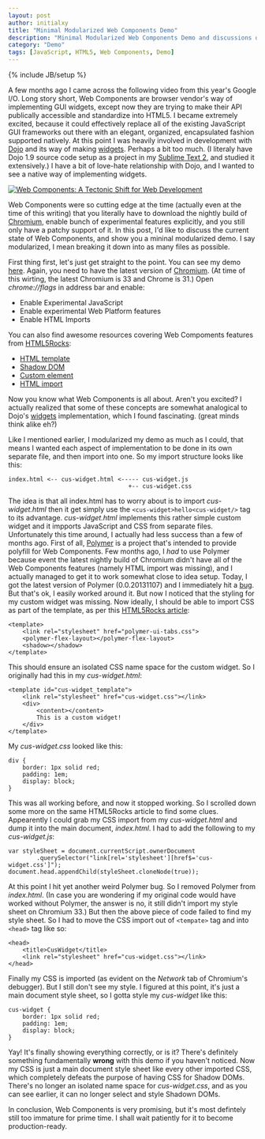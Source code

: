 ```yaml
---
layout: post
author: initialxy
title: "Minimal Modularized Web Components Demo"
description: "Minimal Modularized Web Components Demo and discussions on the brave new technology."
category: "Demo"
tags: [JavaScript, HTML5, Web Components, Demo]
---
```

{% include JB/setup %}

A few months ago I came across the following video from this year's Google I/O. Long story short, Web Components are browser vendor's way of implementing GUI widgets, except now they are trying to make their API publically accessible and standardize into HTML5. I became extremely excited, because it could effectively replace all of the existing JavaScript GUI frameworks out there with an elegant, organized, encapsulated fashion supported natively. At this point I was heavily involved in development with [Dojo](http://dojotoolkit.org/) and its way of making [widgets](http://dojotoolkit.org/reference-guide/1.9/quickstart/writingWidgets.html). Perhaps a bit too much. (I literaly have Dojo 1.9 source code setup as a project in my [Sublime Text 2](http://www.sublimetext.com/2), and studied it extensively.) I have a bit of love-hate relationship with Dojo, and I wanted to see a native way of implementing widgets.

[![Web Components: A Tectonic Shift for Web Development](http://img.youtube.com/vi/fqULJBBEVQE/0.jpg)](http://www.youtube.com/watch?v=fqULJBBEVQE)

Web Components were so cutting edge at the time (actually even at the time of this writing) that you literally have to download the nightly build of [Chromium](http://www.chromium.org/), enable bunch of experimental features explicitly, and you still only have a patchy support of it. In this post, I'd like to discuss the current state of Web Components, and show you a mininal modularized demo. I say modularized, I mean breaking it down into as many files as possible.<!--more-->

First thing first, let's just get straight to the point. You can see my demo [here](/static/files/2013-11-22-minimal-modularized-web-components-demo/demo/). Again, you need to have the latest version of [Chromium](http://www.chromium.org/). (At time of this wirting, the latest Chromium is 33 and Chrome is 31.) Open _chrome://flags_ in address bar and enable:

* Enable Experimental JavaScript
* Enable experimental Web Platform features
* Enable HTML Imports

You can also find awesome resources covering Web Compoments features from [HTML5Rocks](http://www.html5rocks.com/en/):

* [HTML template](http://www.html5rocks.com/en/tutorials/webcomponents/template/)
* [Shadow DOM](http://www.html5rocks.com/en/tutorials/webcomponents/shadowdom/)
* [Custom element](http://www.html5rocks.com/en/tutorials/webcomponents/customelements/)
* [HTML import](http://www.html5rocks.com/en/tutorials/webcomponents/imports/)

Now you know what Web Components is all about. Aren't you excited? I actually realized that some of these concepts are somewhat analogical to Dojo's [widgets](http://dojotoolkit.org/reference-guide/1.9/quickstart/writingWidgets.html) implementation, which I found fascinating. (great minds think alike eh?)

Like I mentioned earlier, I modularized my demo as much as I could, that means I wanted each aspect of implementation to be done in its own separate file, and then import into one. So my import structure looks like this:

    index.html <-- cus-widget.html <----- cus-widget.js
                                      +-- cus-widget.css

The idea is that all index.html has to worry about is to import _cus-widget.html_ then it get simply use the `<cus-widget>hello<cus-widget/>` tag to its advantage. _cus-widget.html_ implements this rather simple custom widget and it impports JavaScript and CSS from separate files. Unfortunately this time around, I actually had less success than a few of months ago. First of all, [Polymer](http://www.polymer-project.org/) is a project that's intended to provide polyfill for Web Components. Few months ago, I _had_ to use Polymer because event the latest nightly build of Chromium didn't have all of the Web Components features (namely HTML import was missing), and I actually managed to get it to work somewhat close to idea setup. Today, I got the latest version of Polymer (0.0.20131107) and I immediately hit a [bug](https://github.com/Polymer/polymer/issues/290). But that's ok, I easily worked around it. But now I noticed that the styling for my custom widget was missing. Now ideally, I should be able to import CSS as part of the template, as per this [HTML5Rocks article](http://www.html5rocks.com/en/tutorials/webcomponents/imports/):

    <template>
        <link rel="stylesheet" href="polymer-ui-tabs.css">
        <polymer-flex-layout></polymer-flex-layout>
        <shadow></shadow>
    </template>

This should ensure an isolated CSS name space for the custom widget. So I originally had this in my _cus-widget.html_:

    <template id="cus-widget_template">
        <link rel="stylesheet" href="cus-widget.css"></link>
        <div>
            <content></content>
            This is a custom widget!
        </div>
    </template>

My _cus-widget.css_ looked like this:

    div {
        border: 1px solid red;
        padding: 1em;
        display: block;
    }

This was all working before, and now it stopped working. So I scrolled down some more on the same HTML5Rocks article to find some clues. Appearently I could grab my CSS import from my _cus-widget.html_ and dump it into the main document, _index.html_. I had to add the following to my _cus-widget.js_:

    var styleSheet = document.currentScript.ownerDocument
            .querySelector("link[rel='stylesheet'][href$='cus-widget.css']");
    document.head.appendChild(styleSheet.cloneNode(true));

At this point I hit yet another weird Polymer bug. So I removed Polymer from _index.html_. (In case you are wondering if my original code would have worked without Polymer, the answer is no, it still didn't import my style sheet on Chromium 33.) But then the above piece of code failed to find my style sheet. So I had to move the CSS import out of `<tempate>` tag and into `<head>` tag like so:

    <head>
        <title>CusWidget</title>
        <link rel="stylesheet" href="cus-widget.css"></link>
    </head>

Finally my CSS is imported (as evident on the _Network_ tab of Chromium's debugger). But I still don't see my style. I figured at this point, it's just a main document style sheet, so I gotta style my _cus-widget_ like this:

    cus-widget {
        border: 1px solid red;
        padding: 1em;
        display: block;
    }

Yay! It's finally showing everything correctly, or is it? There's definitely something fundamentally **wrong** with this demo if you haven't noticed. Now my CSS is just a main document style sheet like every other imported CSS, which completely defeats the purpose of having CSS for Shadow DOMs. There's no longer an isolated name space for _cus-widget.css_, and as you can see earlier, it can no longer select and style Shadown DOMs.

In conclusion, Web Components is very promising, but it's most defintely still too immature for prime time. I shall wait patiently for it to become production-ready.
